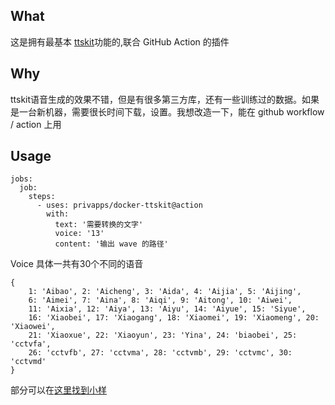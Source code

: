 ## What
这是拥有最基本 [ttskit](https://github.com/KuangDD/ttskit)功能的,联合 GitHub Action 的插件

## Why
ttskit语音生成的效果不错，但是有很多第三方库，还有一些训练过的数据。如果是一台新机器，需要很长时间下载，设置。我想改造一下，能在 github workflow / action 上用

## Usage
```
jobs:
  job:
    steps:
      - uses: privapps/docker-ttskit@action
        with:
          text: '需要转换的文字'
          voice: '13'
          content: '输出 wave 的路径'
```
Voice 具体一共有30个不同的语音
```
{
    1: 'Aibao', 2: 'Aicheng', 3: 'Aida', 4: 'Aijia', 5: 'Aijing',
    6: 'Aimei', 7: 'Aina', 8: 'Aiqi', 9: 'Aitong', 10: 'Aiwei',
    11: 'Aixia', 12: 'Aiya', 13: 'Aiyu', 14: 'Aiyue', 15: 'Siyue',
    16: 'Xiaobei', 17: 'Xiaogang', 18: 'Xiaomei', 19: 'Xiaomeng', 20: 'Xiaowei',
    21: 'Xiaoxue', 22: 'Xiaoyun', 23: 'Yina', 24: 'biaobei', 25: 'cctvfa',
    26: 'cctvfb', 27: 'cctvma', 28: 'cctvmb', 29: 'cctvmc', 30: 'cctvmd'
}
```
部分可以在[这里找到小样](https://github.com/KuangDD/zhrtvc/tree/master/data/files/examples)
